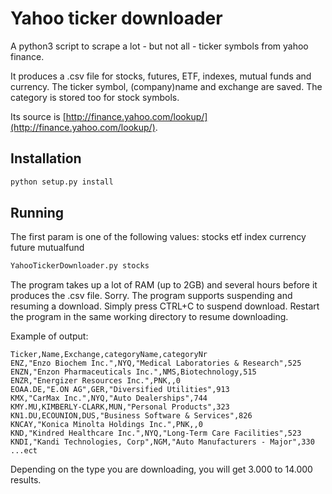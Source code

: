 Yahoo ticker downloader
==============================

A python3 script to scrape a lot - but not all - ticker symbols from yahoo finance.

It produces a .csv file for stocks, futures, ETF, indexes, mutual funds and currency. The ticker symbol, (company)name and exchange are saved. The category is stored too for stock symbols.

Its source is [http://finance.yahoo.com/lookup/](http://finance.yahoo.com/lookup/).

## Installation

```bash
python setup.py install
```

## Running

The first param is one of the following values: stocks etf index currency future mutualfund

```bash
YahooTickerDownloader.py stocks
```

The program takes up a lot of RAM (up to 2GB) and several hours before it produces the .csv file. Sorry. The program supports suspending and resuming a download. Simply press CTRL+C to suspend download. Restart the program in the same working directory to resume downloading.

Example of output:
```csv
Ticker,Name,Exchange,categoryName,categoryNr
ENZ,"Enzo Biochem Inc.",NYQ,"Medical Laboratories & Research",525
ENZN,"Enzon Pharmaceuticals Inc.",NMS,Biotechnology,515
ENZR,"Energizer Resources Inc.",PNK,,0
EOAA.DE,"E.ON AG",GER,"Diversified Utilities",913
KMX,"CarMax Inc.",NYQ,"Auto Dealerships",744
KMY.MU,KIMBERLY-CLARK,MUN,"Personal Products",323
KN1.DU,ECOUNION,DUS,"Business Software & Services",826
KNCAY,"Konica Minolta Holdings Inc.",PNK,,0
KND,"Kindred Healthcare Inc.",NYQ,"Long-Term Care Facilities",523
KNDI,"Kandi Technologies, Corp",NGM,"Auto Manufacturers - Major",330
...ect
```

Depending on the type you are downloading, you will get 3.000 to 14.000 results.
